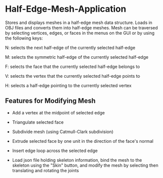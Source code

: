 # Half-Edge-Mesh-Application

Stores and displays meshes in a half-edge mesh data structure. Loads in OBJ files and converts them into half-edge meshes. Mesh can be traversed by selecting vertices, edges, or faces in the menus on the GUI or by using the following keys:

N: selects the next half-edge of the currently selected half-edge

M: selects the symmetric half-edge of the currently selected half-edge

F: selects the face that the currently selected half-edge belongs to

V: selects the vertex that the currently selected half-edge points to

H: selects a half-edge pointing to the currently selected vertex

## Features for Modifying Mesh

- Add a vertex at the midpoint of selected edge

- Triangulate selected face

- Subdivide mesh (using Catmull-Clark subdivision)

- Extrude selected face by one unit in the direction of the face's normal

- Insert edge loop across the selected edge

- Load json file holding skeleton information, bind the mesh to the skeleton using the "Skin" button, and modify the mesh by selecting then translating and rotating the joints 
